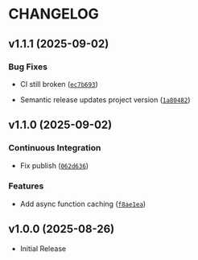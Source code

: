 # CHANGELOG

<!-- version list -->

## v1.1.1 (2025-09-02)

### Bug Fixes

- CI still broken
  ([`ec7b693`](https://github.com/qthequartermasterman/pydantic_cache/commit/ec7b693225ef26274590a8eb0c646ad86246f8b8))

- Semantic release updates project version
  ([`1a80482`](https://github.com/qthequartermasterman/pydantic_cache/commit/1a8048204cc5234b88ef366ebce839dffafb95ee))


## v1.1.0 (2025-09-02)

### Continuous Integration

- Fix publish
  ([`062d636`](https://github.com/qthequartermasterman/pydantic_cache/commit/062d6363429728e36273e07a7b2fd91506609c78))

### Features

- Add async function caching
  ([`f8ae1ea`](https://github.com/qthequartermasterman/pydantic_cache/commit/f8ae1ea717991ac373e5d39f4d7f4dd0a1b4da45))


## v1.0.0 (2025-08-26)

- Initial Release
